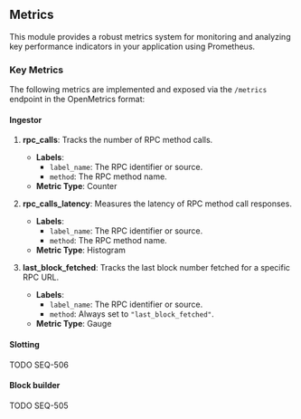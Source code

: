 ## Metrics

This module provides a robust metrics system for monitoring and analyzing key performance indicators in your application using Prometheus.

### Key Metrics
The following metrics are implemented and exposed via the `/metrics` endpoint in the OpenMetrics format:

#### Ingestor
1. **rpc_calls**: Tracks the number of RPC method calls.
   - **Labels**:
     - `label_name`: The RPC identifier or source.
     - `method`: The RPC method name.
   - **Metric Type**: Counter

2. **rpc_calls_latency**: Measures the latency of RPC method call responses.
   - **Labels**:
     - `label_name`: The RPC identifier or source.
     - `method`: The RPC method name.
   - **Metric Type**: Histogram

3. **last_block_fetched**: Tracks the last block number fetched for a specific RPC URL.
   - **Labels**:
     - `label_name`: The RPC identifier or source.
     - `method`: Always set to `"last_block_fetched"`.
   - **Metric Type**: Gauge

#### Slotting

TODO SEQ-506

#### Block builder

TODO SEQ-505